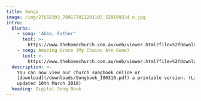 ```yaml
---
title: Songs
image: /img/27658303_789177011291103_529199334_n.jpg
intro:
  blurbs:
    - song: 'Abba, Father'
      text: >-
        https://www.thehomechurch.com.au/web/viewer.html?file=%2fdownloads%2fSongbook_180310_mobile.pdf#%5B%7B%22num%22%3A333%2C%22gen%22%3A0%7D%2C%7B%22name%22%3A%22XYZ%22%7D%2Cnull%2Cnull%2Cnull%5D
    - song: Amazing Grace (My Chains Are Gone)
      text: >-
        https://www.thehomechurch.com.au/web/viewer.html?file=%2fdownloads%2fSongbook_180310_mobile.pdf#%5B%7B%22num%22%3A219%2C%22gen%22%3A0%7D%2C%7B%22name%22%3A%22XYZ%22%7D%2Cnull%2Cnull%2Cnull%5D
  description: >-
    You can now view our church songbook online or
    [download](/downloads/Songbook_180310.pdf) a printable version. (Last
    updated 10th March 2018)
  heading: Digital Song Book
---
```


